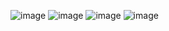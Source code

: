 
![image](https://github.com/silverkeytech/summer-2023/assets/78312680/109f0b73-1e63-43b2-ba49-23bf18254207)
![image](https://github.com/silverkeytech/summer-2023/assets/78312680/4ae976a6-556d-4c50-a9b7-92e5414d8263)
![image](https://github.com/silverkeytech/summer-2023/assets/78312680/e1dba1c3-a492-4ea6-8ef6-eeae1c6194a8)
![image](https://github.com/silverkeytech/summer-2023/assets/78312680/ebceac45-d20b-41cf-828d-be2e8388a621)
